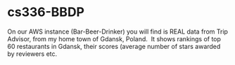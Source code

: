 # cs336-BBDP

On our AWS instance (Bar-Beer-Drinker) you will find is REAL data from Trip Advisor, from my home town of Gdansk, Poland.  It shows rankings of top 60 restaurants in Gdansk, their scores (average number of stars awarded by reviewers etc.
